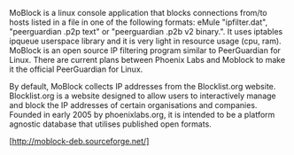 MoBlock is a linux console application that blocks connections from/to hosts listed in a file in one of the following formats: eMule "ipfilter.dat", "peerguardian .p2p text" or "peerguardian .p2b v2 binary.". It uses iptables ipqueue userspace library and it is very light in resource usage (cpu, ram). MoBlock is an open source IP filtering program similar to PeerGuardian for Linux. There are current plans between Phoenix Labs and Moblock to make it the official PeerGuardian for Linux. 

By default, MoBlock collects IP addresses from the Blocklist.org website. Blocklist.org is a website designed to allow users to interactively manage and block the IP addresses of certain organisations and companies. Founded in early 2005 by phoenixlabs.org, it is intended to be a platform agnostic database that utilises published open formats.

[http://moblock-deb.sourceforge.net/]